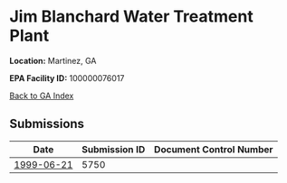# Jim Blanchard Water Treatment Plant

**Location:** Martinez, GA

**EPA Facility ID:** 100000076017

[Back to GA Index](../../index.md)

## Submissions

| Date | Submission ID | Document Control Number |
|------|--------------|-------------------------|
| [1999-06-21](submissions/5750.md) | 5750 |  |
